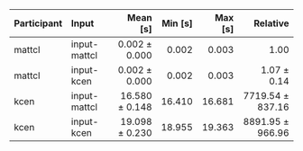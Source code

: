 | Participant | Input | Mean [s] | Min [s] | Max [s] | Relative |
|:---|:---|---:|---:|---:|---:|
| mattcl | input-mattcl | 0.002 ± 0.000 | 0.002 | 0.003 | 1.00 |
| mattcl | input-kcen | 0.002 ± 0.000 | 0.002 | 0.003 | 1.07 ± 0.14 |
| kcen | input-mattcl | 16.580 ± 0.148 | 16.410 | 16.681 | 7719.54 ± 837.16 |
| kcen | input-kcen | 19.098 ± 0.230 | 18.955 | 19.363 | 8891.95 ± 966.96 |
